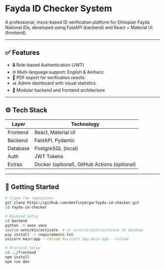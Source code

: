 # Fayda ID Checker System

A professional, mock-based ID verification platform for Ethiopian Fayda National IDs, developed using FastAPI (backend) and React + Material UI (frontend).

---

## ✅ Features

- 🔒 Role-based Authentication (JWT)
- 🌐 Multi-language support: English & Amharic
- 📄 PDF export for verification results
- 📊 Admin dashboard with visual statistics
- 🔁 Modular backend and frontend architecture

---

## ⚙️ Tech Stack

| Layer       | Technology               |
|-------------|---------------------------|
| Frontend    | React, Material UI        |
| Backend     | FastAPI, Pydantic         |
| Database    | PostgreSQL (local)        |
| Auth        | JWT Tokens                |
| Extras      | Docker (optional), GitHub Actions (optional) |

---

## 🚀 Getting Started

```bash
# Clone the repository
git clone https://github.com/mesfinyerga/fayda-id-checker.git
cd fayda-id-checker

# Backend Setup
cd backend
python -m venv venv
source venv/bin/activate  # or venv\Scripts\activate on Windows
pip install -r requirements.txt
uvicorn main:app --reload #uvicorn app.main:app --reload 

# Frontend Setup
cd ../frontend
npm install
npm run dev
